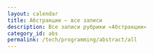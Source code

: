 ```yaml
---
layout: calendar
title: Абстракции — все записи
description: Все записи рубрики «Абстракции»
category_id: abs
permalink: /tech/programming/abstract/all
---
```

